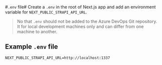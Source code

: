 #`.env` file#
Create a `.env` in the root of Next.js app and add an environment variable for `NEXT_PUBLIC_STRAPI_API_URL`.

> No that `.env` should not be added to the Azure DevOps Git repository. It for local development machines only and can differ from one machine to another.

## Example `.env` file ##
```
NEXT_PUBLIC_STRAPI_API_URL=http://localhost:1337
```